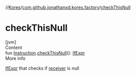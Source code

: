 //[Kores](../index.md)/[com.github.jonathanxd.kores.factory](index.md)/[checkThisNull](check-this-null.md)



# checkThisNull  
[jvm]  
Content  
fun [Instruction](../com.github.jonathanxd.kores/-instruction/index.md).[checkThisNull](check-this-null.md)(): [IfExpr](../com.github.jonathanxd.kores.base/-if-expr/index.md)  
More info  


[IfExpr](../com.github.jonathanxd.kores.base/-if-expr/index.md) that checks if [receiver](../com.github.jonathanxd.kores/-instruction/index.md) is null

  



